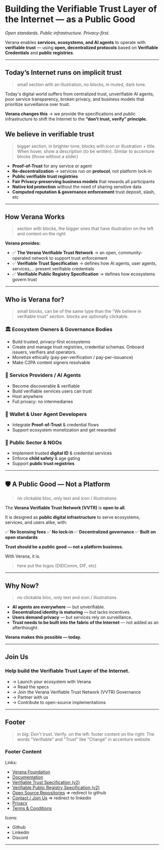 # Building the Verifiable Trust Layer of the Internet — as a Public Good

*Open standards. Public infrastructure. Privacy-first.*

Verana enables **services, ecosystems, and AI agents** to operate with **verifiable trust** — using **open, decentralized protocols** based on **Verifiable Credentials** and **public registries**.

---

## Today’s Internet runs on implicit trust

> small section with an illustration, no blocks, in muted, dark tone.

Today's digital world suffers from centralized trust, unverifiable AI agents, poor service transparency, broken privacy, and business models that prioritize surveillance over trust.

**Verana changes this** → we provide the specifications and public infrastructure to shift the Internet to the **“don’t trust, verify” principle.**

## We believe in verifiable trust

> bigger section, in brighter tone, blocks with icon or illustration + title. When hover, show a description (to be written). Similar to accenture blocks (those without a slider)

- **Proof-of-Trust** for any service or agent  
- **Re-decentralization** → services run on **protocol**, not platform lock-in  
- **Public verifiable trust registries** 
- **Fair Privacy-preserving business models** that rewards all participants
- **Native kid protection** without the need of sharing sensitive data
- **Computed reputation & governance enforcement** trust deposit, slash, etc

---

## How Verana Works

> section with blocks, the bigger ones that have illustration on the left and content on the right

**Verana provides:**

- ✅ **The Verana Verifiable Trust Network** → an open, community-operated network to support trust enforcement  
- ✅ **Verifiable Trust Specification** → defines how AI agents, user agents, services,... present verifiable credentials  
- ✅ **Verifiable Public Registry Specification** → defines how ecosystems govern trust  

---

## Who is Verana for?

> small blocks, can be of the same type than the "We believe in verifiable trust" section. blocks are optionally clickable.

### 🏛 Ecosystem Owners & Governance Bodies

- Build trusted, privacy-first ecosystems
- Create and manage trust registries, credential schemas. Onboard issuers, verifiers and operators.
- Monetize ethically (pay-per-verification / pay-per-issuance)
- Make C2PA content signers resolvable

### 🤖 Service Providers / AI Agents

- Become discoverable & verifiable  
- Build verifiable services users can trust
- Host anywhere
- Full privacy: no intermediaries

### 📲 Wallet & User Agent Developers

- Integrate **Proof-of-Trust** & credential flows  
- Support ecosystem monetization and get rewarded

### 🏢 Public Sector & NGOs

- Implement trusted **digital ID** & credential services  
- Enforce **child safety** & age gating  
- Support **public trust registries**  

---

## 🛡️ A Public Good — Not a Platform

> no clickable bloc, only text and icon / illustrations

The **Verana Verifiable Trust Network (VVTR)** is **open to all**.  

It is designed as **public digital infrastructure** to serve ecosystems, services, and users alike, with:

✅ **No licensing fees**
✅ **No lock-in**
✅ **Decentralized governance**
✅ **Built on open standards**

**Trust should be a public good — not a platform business.**  

With Verana, it is.

> here put the logos (DIDComm, DIF, etc)
---

## Why Now?

> no clickable bloc, only text and icon / illustrations

- **AI agents are everywhere** — but unverifiable.  
- **Decentralized identity is maturing** — but lacks incentives.  
- **Users demand privacy** — but services rely on surveillance.  
- **Trust needs to be built into the fabric of the Internet** — not added as an afterthought.  

**Verana makes this possible — today.**

---

## Join Us

### Help build the Verifiable Trust Layer of the Internet.

- → Launch your ecosystem with Verana  
- → Read the specs  
- → Join the Verana Verifiable Trust Network (VVTR) Governance
- → Partner with us  
- → Contribute to open-source implementations

---

## Footer

> in big: Don't trust. Verify.
> on the left: footer content
> on the right: The words "Verifiable" and "Trust" like "Change" in accenture website

### Footer Content

Links:

- [Verana Foundation](https://verana.foundation)
- [Documentation](https://docs.verana.io)
- [Verifiable Trust Specification (v2)](#)
- [Verifiable Public Registry Specification (v2)](#)
- [Open Source Repositories](#)  => redirect to github
- [Contact / Join Us](#) => redirect to linkedin
- [Privacy](#)
- [Terms & Conditions](#)

Icons:

- Github
- Linkedin
- Discord

---
